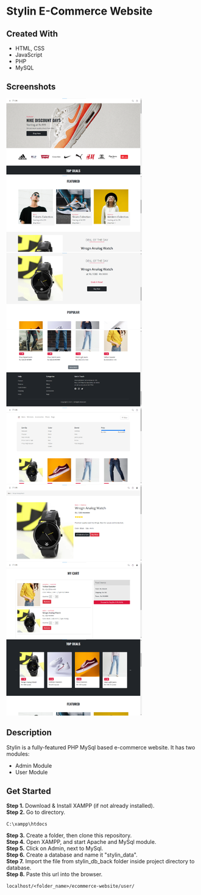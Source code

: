 # Stylin E-Commerce Website

## Created With

- HTML, CSS
- JavaScript
- PHP
- MySQL

## Screenshots
<p>
<img src="project_images/ecom project (1).png" height=200/>
<img src="project_images/ecom project (2).png" height=200/>
<img src="project_images/ecom project (3).png" height=200/>
<img src="project_images/ecom project (4).png" height=200/>
<img src="project_images/ecom project (5).png" height=200/>
<img src="project_images/ecom project (6).png" height=200/>
<img src="project_images/ecom project (7).png" height=200/>
<img src="project_images/ecom project (8).png" height=200/>
</p>

## Description

Stylin is a fully-featured PHP MySql based e-commerce website. 
It has two modules:
- Admin Module
- User Module

## Get Started

**Step 1.** Download & Install XAMPP (if not already installed).<br/>
**Step 2.** Go to directory.
```
C:\xampp\htdocs
```
**Step 3.** Create a folder, then clone this repository.<br/>
**Step 4.** Open XAMPP, and start Apache and MySql module.<br/>
**Step 5.** Click on Admin, next to MySql.<br/>
**Step 6.** Create a database and name it "stylin_data".<br/>
**Step 7.** Import the file from stylin_db_back folder inside project directory to database.<br/>
**Step 8.** Paste this url into the browser.
```
localhost/<folder_name>/ecommerce-website/user/
```